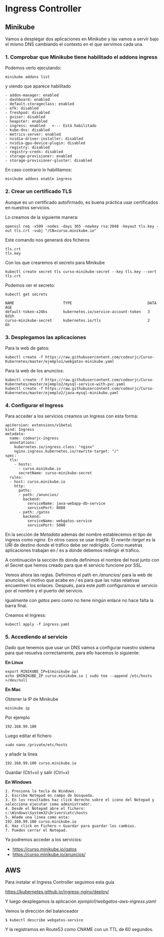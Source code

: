 # Ingress Controller

## Minikube

Vamos a desplegar dos aplicaciones en Minikube y las vamos a servir bajo el mismo DNS cambiando el contexto en el que servimos cada una.

### 1. Comprobar que Minikube tiene habilitado el addons ingress

Podemos verlo ejecutando:

`minikube addons list`

y viendo que aparece habilitado

```
- addon-manager: enabled
- dashboard: enabled
- default-storageclass: enabled
- efk: disabled
- freshpod: disabled
- gvisor: disabled
- heapster: enabled
- ingress: enabled   <--- Está habilitado
- kube-dns: disabled
- metrics-server: enabled
- nvidia-driver-installer: disabled
- nvidia-gpu-device-plugin: disabled
- registry: disabled
- registry-creds: disabled
- storage-provisioner: enabled
- storage-provisioner-gluster: disabled
```

En caso contrario lo habilitamos:

`minikube addons enable ingress`

### 2. Crear un certificado TLS

Aunque es un certificado autofirmado, es buena práctica usar certificados en nuestros servicios. 

Lo creamos de la siguiente manera:

`openssl req -x509 -nodes -days 365 -newkey rsa:2048 -keyout tls.key -out tls.crt -subj "/CN=curso.minikube.io"`

Este comando nos generará dos ficheros 

```
tls.crt
tls.key
```

Con los que crearemos el secreto para Minikube

`kubectl create secret tls curso-minikube-secret --key tls.key --cert tls.crt`

Podemos ver el secreto:

`kubectl get secrets`

```
NAME                      TYPE                                  DATA   AGE
default-token-x24ks       kubernetes.io/service-account-token   3      6d1h
curso-minikube-secret     kubernetes.io/tls                     2      6h
```

### 3. Desplegamos las aplicaciones

Para la web de gatos:

```
kubectl create -f https://raw.githubusercontent.com/codeurjc/Curso-Kubernetes/master/ejemplo1/webgatos-minikube.yaml
```

Para la web de los anuncios:

```
kubectl create -f https://raw.githubusercontent.com/codeurjc/Curso-Kubernetes/master/ejemplo2/mysql-service-with-pvc.yaml
kubectl create -f https://raw.githubusercontent.com/codeurjc/Curso-Kubernetes/master/ejemplo2/java-mysql-minikube.yaml
```

### 4. Configurar el Ingress

Para acceder a los servicios creamos un Ingress con esta forma:

```
apiVersion: extensions/v1beta1  
kind: Ingress  
metadata:  
  name: codeurjc-ingress
  annotations:
    kubernetes.io/ingress.class: "nginx"
    nginx.ingress.kubernetes.io/rewrite-target: "/"
spec:  
  tls:
    - hosts:
      - curso.minikube.io
      secretName: curso-minikube-secret
  rules:
  - host: curso.minikube.io
    http:
      paths:
      - path: /anuncios/
        backend:
          serviceName: java-webapp-db-service
          servicePort: 8080
      - path: /gatos
        backend:
          serviceName: webgatos-service
          servicePort: 5000
```

En la sección de _Metadata_ además del nombre establecemos el tipo de ingress como _nginx_. En otros casos se usar _traefik_. El _rewrite-target_ es la URI de destino donde el tráfico debe ser redirigido. Como nuestras aplicaciones trabajan en / es a donde debemos redirigir el tráfico.

A continuación la sección _tls_ donde definimos el nombre del host junto con el Secret que hemos creado para que el servicio funcione por SSL.

Vemos ahora las reglas. Definimos el path en _/anuncios/_ para la web de anuncios, el motivo que acabe en _/_ es para que las rutas relativas encuentren los enlaces. Después, para este _path_ configuramos el servicio por el nombre y el puerto del servicio.

Igualmente con _gatos_ pero como no tiene ningún enlace no hace falta la barra final.

Creamos el Ingress:

`kubectl apply -f ingress.yaml`

### 5. Accediendo al servicio

Dado que tenemos que usar un DNS vamos a configurar nuestro sistema para que resuelva correctamente, para ello hacemos lo siguiente:

**En Linux**

``` 
export MINIKUBE_IP=$(minikube ip)
echo $MINIKUBE_IP curso.minikube.io | sudo tee --append /etc/hosts >/dev/null
```

**En Mac**

Obtener la IP de Minikube

`minikube ip`

Por ejemplo

`192.168.99.100`

Luego editar el fichero

`sudo nano /private/etc/hosts`

y añadir la línea 

`192.168.99.100 curso.minikube.io`

Guardar (Ctrl+o) y salir (Ctrl+x)

**En Windows**

```
1. Presiona la tecla de Windows.
2. Escribe Notepad en campo de búsqueda.
3. En los resultados haz click derecho sobre el icono del Notepad y selecciona ejecutar como administrador.
4. Desde el Notepad abre el fichero: c:\Windows\System32\Drivers\etc\hosts
5. Añade una línea como esta:
192.168.99.100 curso.minikube.io
6. Haz click en Fichero > Guardar para guardar los cambios.
7. Puedes cerrar el Notepad.
```

Ya podremos acceder a los servicios:

- https://curso.minikube.io/gatos
- https://curso.minikube.io/anuncios/

## AWS

Para instalar el Ingress Controller seguimos esta guía

https://kubernetes.github.io/ingress-nginx/deploy/

Y luego desplegamos la aplicación _ejemplo1/webgatos-aws-ingress.yaml_

Vemos la dirección del balanceador

	$ kubectl describe webgatos-service

Y la registramos en Route53 como CNAME con un TTL de 60 segundos.

